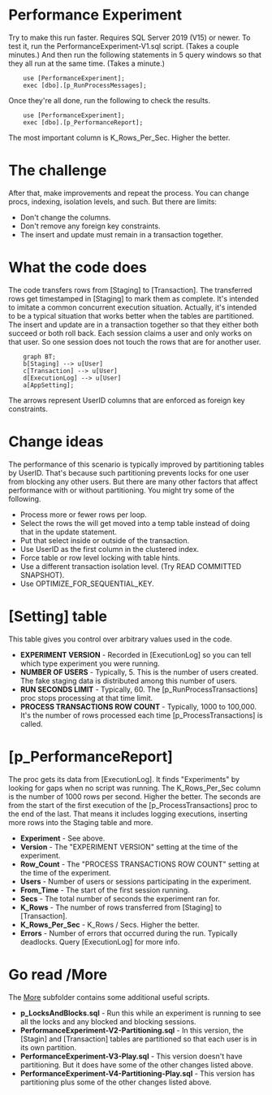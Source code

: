 # Performance Experiment

Try to make this run faster. Requires SQL Server 2019 (V15) or newer. To test it, run the PerformanceExperiment-V1.sql script. (Takes a couple minutes.) And then run the following statements in 5 query windows so that they all run at the same time. (Takes a minute.)

		use [PerformanceExperiment];
		exec [dbo].[p_RunProcessMessages];

Once they're all done, run the following to check the results.

		use [PerformanceExperiment];
		exec [dbo].[p_PerformanceReport];

  The most important column is K_Rows_Per_Sec. Higher the better.

# The challenge
After that, make improvements and repeat the process. You can change procs, indexing, isolation levels, and such. But there are limits:
* Don't change the columns.
* Don't remove any foreign key constraints.
* The insert and update must remain in a transaction together.

# What the code does
The code transfers rows from [Staging] to [Transaction]. The transferred rows get timestamped in [Staging] to mark them as complete. It's intended to imitate a common concurrent execution situation. Actually, it's intended to be a typical situation that works better when the tables are partitioned. The insert and update are in a transaction together so that they either both succeed or both roll back. Each session claims a user and only works on that user. So one session does not touch the rows that are for another user.

```mermaid
	graph BT;
	b[Staging] --> u[User]
	c[Transaction] --> u[User]
	d[ExecutionLog] --> u[User]
	a[AppSetting];
```
The arrows represent UserID columns that are enforced as foreign key constraints.

# Change ideas
The performance of this scenario is typically improved by partitioning tables by UserID. That's because such partitioning prevents locks for one user from blocking any other users. But there are many other factors that affect performance with or without partitioning. You might try some of the following.

- Process more or fewer rows per loop.
- Select the rows the will get moved into a temp table instead of doing that in the update statement.
- Put that select inside or outside of the transaction.
- Use UserID as the first column in the clustered index.
- Force table or row level locking with table hints.
- Use a different transaction isolation level. (Try READ COMMITTED SNAPSHOT).
- Use OPTIMIZE_FOR_SEQUENTIAL_KEY.

# [Setting] table
This table gives you control over arbitrary values used in the code. 
- **EXPERIMENT VERSION** - Recorded in [ExecutionLog] so you can tell which type experiment you were running.
- **NUMBER OF USERS** - Typically, 5. This is the number of users created. The fake staging data is distributed among this number of users.
- **RUN SECONDS LIMIT** - Typically, 60. The [p_RunProcessTransactions] proc stops processing at that time limit.
- **PROCESS TRANSACTIONS ROW COUNT** - Typically, 1000 to 100,000. It's the number of rows processed each time [p_ProcessTransactions] is called.

# [p_PerformanceReport]
The proc gets its data from [ExecutionLog]. It finds "Experiments" by looking for gaps when no script was running. The K_Rows_Per_Sec column is the number of 1000 rows per second. Higher the better. The seconds are from the start of the first execution of the [p_ProcessTransactions] proc to the end of the last. That means it includes logging executions, inserting more rows into the Staging table and more.

- **Experiment** - See above.
- **Version** - The "EXPERIMENT VERSION" setting at the time of the experiment.
- **Row_Count** - The "PROCESS TRANSACTIONS ROW COUNT" setting at the time of the experiment.
- **Users** - Number of users or sessions participating in the experiment.
- **From_Time** - The start of the first session running.
- **Secs** - The total number of seconds the experiment ran for.
- **K_Rows** - The number of rows transferred from [Staging] to [Transaction].
- **K_Rows_Per_Sec** - K_Rows / Secs. Higher the better.
- **Errors** - Number of errors that occurred during the run. Typically deadlocks. Query [ExecutionLog] for more info.

# Go read /More
The [More](https://github.com/chucknewmanjr/PerformanceExperiment/tree/main/More) subfolder contains some additional useful scripts.

- **p_LocksAndBlocks.sql** - Run this while an experiment is running to see all the locks and any blocked and blocking sessions.
- **PerformanceExperiment-V2-Partitioning.sql** - In this version, the [Stagin] and [Transaction] tables are partitioned so that each user is in its own partition.
- **PerformanceExperiment-V3-Play.sql** - This version doesn't have partitioning. But it does have some of the other changes listed above.
- **PerformanceExperiment-V4-Partitioning-Play.sql** - This version has partitioning plus some of the other changes listed above.


